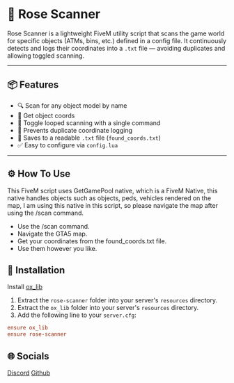 # 🌹 Rose Scanner

Rose Scanner is a lightweight FiveM utility script that scans the game world for specific objects (ATMs, bins, etc.) defined in a config file. It continuously detects and logs their coordinates into a `.txt` file — avoiding duplicates and allowing toggled scanning.

---

## 📦 Features

- 🔍 Scan for any object model by name
- 🤝 Get object coords 
- 🔁 Toggle looped scanning with a single command
- 🧠 Prevents duplicate coordinate logging
- 💾 Saves to a readable `.txt` file (`found_coords.txt`)
- ✅ Easy to configure via `config.lua`

---

## ⚙️ How To Use

This FiveM script uses GetGamePool native, which is a FiveM Native, this native handles objects such as objects, peds, vehicles rendered on the map, I am using this native in this script, so please navigate the map after using the /scan command.

- Use the /scan command.
- Navigate the GTA5 map.
- Get your coordinates from the found_coords.txt file.
- Use them however you like.

## 🚀 Installation

Install [ox_lib](https://github.com/overextended/ox_lib)

1. Extract the `rose-scanner` folder into your server's `resources` directory.
2. Extract the `ox_lib` folder into your server's `resources` directory.
3. Add the following line to your `server.cfg`:

```cfg
ensure ox_lib
ensure rose-scanner
```

## 🌐 Socials

[Discord](https://discord.gg/UY8Z3fRFZ5)
[Github](https://github.com/Loreose)
